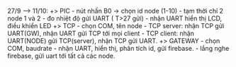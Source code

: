 27/9 --> 11/10: 
	+> PIC
		- nút nhấn B0 -> chọn id node (1-10) - tạm thời chỉ 2 node 1 và 2
		- đo nhiệt độ gửi UART ( T>27 gửi)
		- nhận UART hiển thị LCD, điều khiển LED
	+> TCP
		- chọn COM, tên node
		- TCP server: nhận TCP gửi UART(GW), nhận UART gửi TCP tới mọi client
		- TCP client: nhận UART(NODE) gửi TCP(server), nhận TCP gửi UART.
	+> GATEWAY
		- chọn COM, baudrate
		- nhận UART, hiển thị, phân tích id, gửi firebase.
		- lắng nghe firebase, gửi uart tới tất cả các node.
